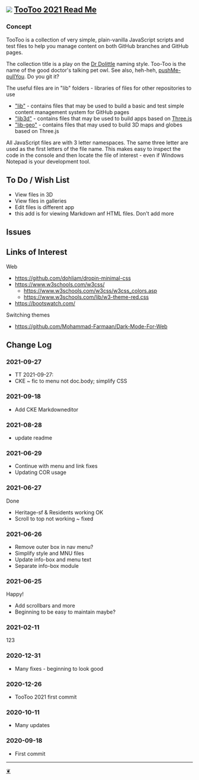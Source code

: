 ## [![](https://pushme-pullyou.github.io/tootoo-2021/lib/assets/icons/mark-github.svg)](https://github.com/pushme-pullyou/tootoo-2021/) [TooToo 2021 Read Me](https://pushme-pullyou.github.io/tootoo-2021/#README.md)

### Concept

TooToo is a collection of very simple, plain-vanilla JavaScript scripts and test files to help you manage content on both GitHub branches and GitHub pages.

The collection title is a play on the [Dr Dolittle](https://en.wikipedia.org/wiki/Doctor_Dolittle) naming style. Too-Too is the name of the good doctor's talking pet owl. See also, heh-heh, [pushMe-pullYou](https://pushme-pullyou.github.io). Do you git it?

The useful files are in "lib" folders - libraries of files for other repositories to use

*   ["lib"](https://pushme-pullyou.github.io/tootoo-2021/#lib/README.md) - contains files that may be used to build a basic and test simple content management system for GitHub pages
*   ["lib3d"](https://pushme-pullyou.github.io/tootoo-2021/#lib3d/README.md) - contains files that may be used to build apps based on [Three.js](https://threejs.org)
*   ["lib-geo"](https://pushme-pullyou.github.io/tootoo-2021/#lib-geo/README.md) - contains files that may used to build 3D maps and globes based on Three.js

All JavaScript files are with 3 letter namespaces. The same three letter are used as the first letters of the file name. This makes easy to inspect the code in the console and then locate the file of interest - even if Windows Notepad is your development tool.

## To Do / Wish List

*   View files in 3D
*   View files in galleries
*   Edit files is different app
* this add is for viewing Markdown anf HTML files. Don't add more

## Issues

## Links of Interest

Web

*   https://github.com/dohliam/dropin-minimal-css
*   https://www.w3schools.com/w3css/
    *   https://www.w3schools.com/w3css/w3css_colors.asp
    *   https://www.w3schools.com/lib/w3-theme-red.css
*   https://bootswatch.com/

Switching themes

*   https://github.com/Mohammad-Farmaan/Dark-Mode-For-Web

## Change Log

### 2021-09-27

*   TT 2021-09-27:
*   CKE ~ fic to menu not doc.body; simplify CSS

### 2021-09-18

*   Add CKE Markdowneditor

### 2021-08-28

*   update readme

### 2021-06-29

*   Continue with menu and link fixes
*   Updating COR usage

### 2021-06-27

Done

*   Heritage-sf & Residents working OK
*   Scroll to top not working ~ fixed

### 2021-06-26

*   Remove outer box in nav menu?
*   Simplify style and MNU files
*   Update info-box and menu text
*   Separate info-box module

### 2021-06-25

Happy!

*   Add scrollbars and more
*   Beginning to be easy to maintain maybe?

### 2021-02-11

123

### 2020-12-31

*   Many fixes - beginning to look good

### 2020-12-26

*   TooToo 2021 first commit

### 2020-10-11

*   Many updates

### 2020-09-18

*   First commit

---

[❦](javascript:window.main.scrollTo(0,0);)